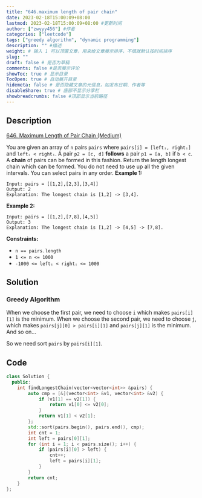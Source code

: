 ```yaml
---
title: "646.maximum length of pair chain"
date: 2023-02-18T15:00:09+08:00
lastmod: 2023-02-18T15:00:09+08:00 #更新时间
author: ["zwyyy456"] #作者
categories: ["leetcode"]
tags: ["greedy algorithm", "dynamic programming"]
description: "" #描述
weight: # 输入 1 可以顶置文章，用来给文章展示排序，不填就默认按时间排序
slug: ""
draft: false # 是否为草稿
comments: false #是否展示评论
showToc: true # 显示目录
TocOpen: true # 自动展开目录
hidemeta: false # 是否隐藏文章的元信息，如发布日期、作者等
disableShare: true # 底部不显示分享栏
showbreadcrumbs: false #顶部显示当前路径
---
```

## Description
[646. Maximum Length of Pair Chain (Medium)](https://leetcode.com/problems/maximum-length-of-pair-chain/)

You are given an array of `n` pairs `pairs` where `pairs[i] = [leftᵢ, rightᵢ]` and `leftᵢ < rightᵢ`.
A pair `p2 = [c, d]` **follows** a pair `p1 = [a, b]` if `b < c`. A **chain** of pairs can be formed
in this fashion.
Return the length longest chain which can be formed.
You do not need to use up all the given intervals. You can select pairs in any order.
**Example 1:**
```
Input: pairs = [[1,2],[2,3],[3,4]]
Output: 2
Explanation: The longest chain is [1,2] -> [3,4].
```
**Example 2:**
```
Input: pairs = [[1,2],[7,8],[4,5]]
Output: 3
Explanation: The longest chain is [1,2] -> [4,5] -> [7,8].
```
**Constraints:**
- `n == pairs.length`
- `1 <= n <= 1000`
- `-1000 <= leftᵢ < rightᵢ <= 1000`

## Solution
### Greedy Algorithm
When we choose the first pair, we need to choose `i` which makes `pairs[i][1]` is the minimum. When we choose the second pair, we need to choose `j`, which makes `pairs[j][0] > pairs[i][1]` and `pairs[j][1]` is the minimum. And so on...

So we need sort `pairs` by `pairs[i][1]`.

## Code
```cpp
class Solution {
  public:
    int findLongestChain(vector<vector<int>> &pairs) {
        auto cmp = [&](vector<int> &v1, vector<int> &v2) {
            if (v1[1] == v2[1]) {
                return v1[0] <= v2[0];
            }
            return v1[1] < v2[1];
        };
        std::sort(pairs.begin(), pairs.end(), cmp);
        int cnt = 1;
        int left = pairs[0][1];
        for (int i = 1; i < pairs.size(); i++) {
            if (pairs[i][0] > left) {
                cnt++;
                left = pairs[i][1];
            }
        }
        return cnt;
    }
};
```